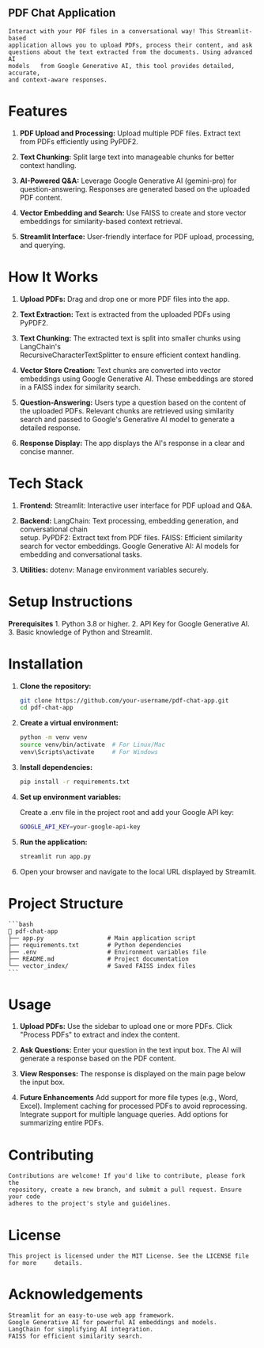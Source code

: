 ## PDF Chat Application
    Interact with your PDF files in a conversational way! This Streamlit-based 
    application allows you to upload PDFs, process their content, and ask       
    questions about the text extracted from the documents. Using advanced AI 
    models   from Google Generative AI, this tool provides detailed, accurate, 
    and context-aware responses.

# Features
1. **PDF Upload and Processing:**
    Upload multiple PDF files.
    Extract text from PDFs efficiently using PyPDF2.
   
2. **Text Chunking:**
    Split large text into manageable chunks for better context handling.
   
3. **AI-Powered Q&A:**
    Leverage Google Generative AI (gemini-pro) for question-answering.
    Responses are generated based on the uploaded PDF content.
   
4. **Vector Embedding and Search:**
    Use FAISS to create and store vector embeddings for similarity-based context      retrieval.
   
5. **Streamlit Interface:**
    User-friendly interface for PDF upload, processing, and querying.

# How It Works
1. **Upload PDFs:**
    Drag and drop one or more PDF files into the app.
   
2. **Text Extraction:**
    Text is extracted from the uploaded PDFs using PyPDF2.
   
3. **Text Chunking:**
    The extracted text is split into smaller chunks using LangChain's           
    RecursiveCharacterTextSplitter to ensure efficient context handling.
   
4. **Vector Store Creation:**
    Text chunks are converted into vector embeddings using Google Generative AI.
    These embeddings are stored in a FAISS index for similarity search.
   
5. **Question-Answering:**
    Users type a question based on the content of the uploaded PDFs.
    Relevant chunks are retrieved using similarity search and passed to Google's 
    Generative AI model to generate a detailed response.
   
6. **Response Display:**
    The app displays the AI's response in a clear and concise manner.

# Tech Stack
1. **Frontend:**
    Streamlit: Interactive user interface for PDF upload and Q&A.

2. **Backend:**
    LangChain: Text processing, embedding generation, and conversational chain   
    setup.
    PyPDF2: Extract text from PDF files.
    FAISS: Efficient similarity search for vector embeddings.
    Google Generative AI: AI models for embedding and conversational tasks.

3. **Utilities:**
    dotenv: Manage environment variables securely.

# Setup Instructions
**Prerequisites**
    1. Python 3.8 or higher.
    2. API Key for Google Generative AI.
    3. Basic knowledge of Python and Streamlit.

# Installation
1. **Clone the repository:**
    ```bash
    git clone https://github.com/your-username/pdf-chat-app.git
    cd pdf-chat-app
    ```

2. **Create a virtual environment:**
     ```bash
    python -m venv venv
    source venv/bin/activate  # For Linux/Mac
    venv\Scripts\activate     # For Windows
    ```

3. **Install dependencies:**
    ```bash
    pip install -r requirements.txt
    ```

4. **Set up environment variables:**

    Create a .env file in the project root and add your Google API key:
    ```bash
    GOOGLE_API_KEY=your-google-api-key
    ```

5. **Run the application:**
    ```bash
    streamlit run app.py
    ```

6. Open your browser and navigate to the local URL displayed by Streamlit.

# Project Structure
    ```bash
    📂 pdf-chat-app
    ├── app.py                  # Main application script
    ├── requirements.txt        # Python dependencies
    ├── .env                    # Environment variables file
    ├── README.md               # Project documentation
    └── vector_index/           # Saved FAISS index files
    ```

# Usage
1. **Upload PDFs:**
    Use the sidebar to upload one or more PDFs.
    Click "Process PDFs" to extract and index the content.

2. **Ask Questions:**
    Enter your question in the text input box.
    The AI will generate a response based on the PDF content.

3. **View Responses:**
    The response is displayed on the main page below the input box.

4. **Future Enhancements**
    Add support for more file types (e.g., Word, Excel).
    Implement caching for processed PDFs to avoid reprocessing.
    Integrate support for multiple language queries.
    Add options for summarizing entire PDFs.

# Contributing
    Contributions are welcome! If you'd like to contribute, please fork the   
    repository, create a new branch, and submit a pull request. Ensure your code 
    adheres to the project's style and guidelines.

# License
    This project is licensed under the MIT License. See the LICENSE file for more     details.

# Acknowledgements
    Streamlit for an easy-to-use web app framework.
    Google Generative AI for powerful AI embeddings and models.
    LangChain for simplifying AI integration.
    FAISS for efficient similarity search.

